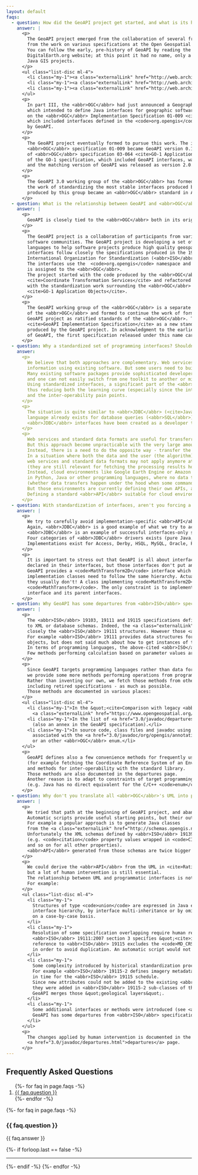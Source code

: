 ```yaml
---
layout: default
faqs:
  - question: How did the GeoAPI project get started, and what is its history?
    answer: |
      <p>
        The GeoAPI project emerged from the collaboration of several free software projects and
        from the work on various specifications at the Open Geospatial Consortium (<abbr>OGC</abbr>).
        You can follow the early, pre-history of GeoAPI by reading the following three posts to the
        DigitalEarth.org website; at this point it had no name, only a goal of bringing together multiple
        Java GIS projects.
      </p>
      <ul class="list-disc ml-4">
        <li class="my-1"><a class="externalLink" href="http://web.archive.org/web/20030509104308/http://digitalearth.org/story/2002/10/10/55046/206">Call for a Geo-Spatial <abbr>API</abbr></a></li>
        <li class="my-1"><a class="externalLink" href="http://web.archive.org/web/20030510220525/http://digitalearth.org/story/2002/12/2/195021/503">Java GeoSpatial <abbr>API</abbr> Part II</a></li>
        <li class="my-1"><a class="externalLink" href="http://web.archive.org/web/20030501122912/http://digitalearth.org/story/2002/12/12/121814/73">Java GeoSpatial <abbr>API</abbr> Part III</a></li>
      </ul>
      <p>
        In part III, the <abbr>OGC</abbr> had just announced a Geographic Objects initiative
        which intended to define Java interfaces for geographic software. This followed earlier work
        on the <abbr>OGC</abbr> Implementation Specification 01-009 <cite>Coordinate Transformation Services</cite>
        which included interfaces defined in the <code>org.opengis</code> namespace ultimately adopted
        by GeoAPI.
      </p>
      <p>
        The GeoAPI project eventually formed to pursue this work. The interfaces defined in the
        <abbr>OGC</abbr> specification 01-009 became GeoAPI version 0.1. GeoAPI 1.0 was released with the draft
        of <abbr>OGC</abbr> specification 03-064 <cite>GO-1 Application Objects</cite>. In May 2005, the final draft
        of the GO-1 specification, which included GeoAPI interfaces, was accepted as an <abbr>OGC</abbr> standard
        and the matching version of GeoAPI was released as version 2.0.
      </p>
      <p>
        The GeoAPI 3.0 working group of the <abbr>OGC</abbr> has formed in January 2009 to formalized and continue
        the work of standardizing the most stable interfaces produced by the GeoAPI project. The GeoAPI specification
        produced by this group became an <abbr>OGC</abbr> standard in April 2011.
      </p>
  - question: What is the relationship between GeoAPI and <abbr>OGC</abbr>?
    answer: |
      <p>
        GeoAPI is closely tied to the <abbr>OGC</abbr> both in its origins and in its ongoing work.
      </p>
      <p>
        The GeoAPI project is a collaboration of participants from various institutions and
        software communities. The GeoAPI project is developing a set of interfaces in programming
        languages to help software projects produce high quality geospatial software. The core
        interfaces follow closely the specifications produced in the 19100 series of the
        International Organization for Standardization (<abbr>ISO</abbr>) and by the <abbr>OGC</abbr>.
        The interfaces use the  <code>org.opengis</code> namespace and copyright to the code
        is assigned to the <abbr>OGC</abbr>.
        The project started with the code produced by the <abbr>OGC</abbr> Implementation Specification 01-009
        <cite>Coordinate Transformation Services</cite> and refactored this code in collaboration
        with the standardization work surrounding the <abbr>OGC</abbr> specification 03-064
        <cite>GO-1 Application Objects</cite>.
      </p>
      <p>
        The GeoAPI working group of the <abbr>OGC</abbr> is a separate effort made up principally of members
        of the <abbr>OGC</abbr> and formed to continue the work of formalizing the interfaces developed by the
        GeoAPI project as ratified standards of the <abbr>OGC</abbr>. The working group decided to start the
        <cite>GeoAPI Implementation Specification</cite> as a new standard focused exclusively on the interfaces
        produced by the GeoAPI project. In acknowledgment to the earlier work and to match the numbering scheme
        of GeoAPI, the first specification released under this name carry the 3.0 version number.
      </p>
  - question: Why a standardized set of programming interfaces? Shouldn't <abbr>OGC</abbr> standards stick to web services only?
    answer:
      <p>
        We believe that both approaches are complementary. Web services are efficient ways to publish geographic
        information using existing software. But some users need to build their own solution, for example a numerical model.
        Many existing software packages provide sophisticated developer toolkits, but each toolkit has its own learning curve,
        and one can not easily switch from one toolkit to another or mix components from different toolkits.
        Using standardized interfaces, a significant part of the <abbr>API</abbr> can stay constant across different toolkits,
        thus reducing both the learning curve (especially since the interfaces are derived from published abstract UML)
        and the inter-operability pain points.
      </p>
      <p>
        The situation is quite similar to <abbr>JDBC</abbr> (<cite>Java DataBase Connectivity</cite>)'s one. The fact that a high-level
        language already exists for database queries (<abbr>SQL</abbr>) doesn't means that low-level programming interfaces are not needed.
        <abbr>JDBC</abbr> interfaces have been created as a developer tools in complement to <abbr>SQL</abbr>, and they proven to be quite useful.
      </p>
      <p>
        Web services and standard data formats are useful for transferring data to the scientist who processes them.
        But this approach become unpracticable with the very large amount of Earth Observation data.
        Instead, there is a need to do the opposite way - transfer the algorithm to the data in a cloud environment.
        In a situation where both the data and the user (the algorithm) are on the cloud,
        web services and standard data formats may not apply anymore at processing time
        (they are still relevant for fetching the processing results however).
        Instead, cloud environments like Google Earth Engine or Amazon Lambdas allow execution of user-defined algorithms
        in Python, Java or other programming languages, where no data transfer happens from user's perspective
        (whether data transfers happen under the hood when some commands are executed is implementation details).
        But those environments are currently defining their own APIs, at the risk of vendor-lockin.
        Defining a standard <abbr>API</abbr> suitable for cloud environments is part of GeoAPI goals.
      </p>
  - question: With standardization of interfaces, aren't you forcing a particular implementation?
    answer: |
      <p>
        We try to carefully avoid implementation-specific <abbr>API</abbr>.
        Again, <abbr>JDBC</abbr> is a good example of what we try to achieve.
        <abbr>JDBC</abbr> is an example of successful interfaces-only specification implemented by many vendors.
        Four categories of <abbr>JDBC</abbr> drivers exists (pure Java, wrappers around native code, etc.).
        Implementations exist for Access, Derby, HSQL, MySQL, Oracle, PostgreSQL and many others.
      </p>
      <p>
        It is important to stress out that GeoAPI is all about interfaces. Concrete classes must implement all methods
        declared in their interfaces, but those interfaces don't put any constraint on the class hierarchy. For example
        GeoAPI provides a <code>MathTransform2D</code> interface which extends <code>MathTransform</code>. In no way do
        implementation classes need to follow the same hierarchy. Actually, in the particular case of <code>MathTransforms</code>,
        they usually don't! A class implementing <code>MathTransform2D</code> doesn't need to extend a class implementing
        <code>MathTransform</code>. The only constraint is to implement all methods declared in the <code>MathTransform2D</code>
        interface and its parent interfaces.
      </p>
  - question: Why GeoAPI has some departures from <abbr>ISO</abbr> specifications? Shouldn't GeoAPI be strictly <abbr>ISO</abbr>-compliant?
    answer: |
      <p>
        The <abbr>ISO</abbr> 19103, 19111 and 19115 specifications define mostly <cite>data structures</cite> convertible
        to XML or database schemas. Indeed, the <a class="externalLink" href="http://www.epsg.org">EPSG</a> database schema follows
        closely the <abbr>ISO</abbr> 19111 structures. However those <abbr>ISO</abbr> specifications define few operations.
        For example <abbr>ISO</abbr> 19111 provides data structures for describing accurately <cite>Coordinate Reference System</cite>
        objects, but does not said much about how to get instances of them (except from a geodetic dataset).
        In terms of programming languages, the above-cited <abbr>ISO</abbr> specifications define mostly no-argument getter methods.
        Few methods performing calculation based on parameter values are specified.
      </p>
      <p>
        Since GeoAPI targets programming languages rather than data formats,
        we provide some more methods performing operations from programmatic parameters.
        Rather than inventing our own, we fetch those methods from other <abbr>OGC</abbr> specifications -
        including retired specifications - as much as possible.
        Those methods are documented in various places:
      </p>
      <ul class="list-disc ml-4">
        <li class="my-1">In the &quot;<cite>Comparison with legacy <abbr>OGC</abbr> specifications</cite>&quot; annex in the
          <a class="externalLink" href="https://www.opengeospatial.org/standards/geoapi">GeoAPI specification</a>.</li>
        <li class="my-1">In the list of <a href="3.0/javadoc/departures.html">departures from the <abbr>ISO</abbr>/<abbr>OGC</abbr> specifications</a>
          (also an annex in the GeoAPI specification).</li>
        <li class="my-1">In source code, class files and javadoc using the <a href="3.0/javadoc/org/opengis/annotation/UML.html">UML annotation</a>
          associated with the <a href="3.0/javadoc/org/opengis/annotation/Specification.html#OGC_01009"><abbr>OGC</abbr> 01-009 specification enum</a>
          or an other <abbr>OGC</abbr> enum.</li>
      </ul>
      <p>
        GeoAPI defines also a few convenience methods for frequently used operations
        (for example fetching the Coordinate Reference System of an Envelope)
        and methods for inter-operability with the standard library.
        Those methods are also documented in the departures page.
        Another reason is to adapt to constraints of target programming language
        (e.g. Java has no direct equivalent for the C/C++ <code>enum</code> construct).
      </p>
  - question: Why don't you translate all <abbr>OGC</abbr>'s UML into programmatic interfaces using some automatic script?
    answer: |
      <p>
        We tried that path at the beginning of GeoAPI project, and abandoned it.
        Automatic scripts provide useful starting points, but their output do not alway match the expectations of developers.
        For example a popular approach is to generate Java classes
        from the <a class="externalLink" href="http://schemas.opengis.net">XML schemas</a> using JAXB-related technologies.
        Unfortunately the XML schemas defined by <abbr>ISO</abbr> 19139 are quite unusual, introducing a lot of redundant elements
        (e.g. <code>citation</code> property values wrapped in <code>CI_Citation</code> XML elements,
        and so on for all other properties).
        <abbr>API</abbr> generated from those schemas are twice bigger than the conceptual model.
      </p>
      <p>
        We could derive the <abbr>API</abbr> from the UML in <cite>Rational Rose</cite> format instead than the XML schemas,
        but a lot of human intervention is still essential.
        The relationship between UML and programmatic interfaces is not always straightforward.
        For example:
      </p>
      <ul class="list-disc ml-4">
        <li class="my-1">
          Structures of type <code>union</code> are expressed in Java either by rearranging the
          interface hierarchy, by interface multi-inheritance or by omitting the data structure,
          on a case-by-case basis.
        </li>
        <li class="my-1">
          Resolution of some specification overlapping require human reading. For example
          <abbr>ISO</abbr> 19111:2007 section 3 specifies &quot;<cite>in this international standard, normative
          reference to <abbr>ISO</abbr> 19115 excludes the <code>MD_CRS</code> class and its components classes</cite>&quot;
          in order to avoid duplication. An automatic script would not have done this exclusion.
        </li>
        <li class="my-1">
          Some complexity introduced by historical standardization processes can be avoided.
          For example <abbr>ISO</abbr> 19115-2 defines imagery metadata which were not ready
          in time for the <abbr>ISO</abbr> 19115 schedule.
          Since new attributes could not be added to the existing <abbr>ISO</abbr> 19115 classes,
          they were added in <abbr>ISO</abbr> 19115-2 sub-classes of the same name (e.g. <code>MI_Band extends MD_Band</code>).
          GeoAPI merges those &quot;geological layers&quot;.
        </li>
        <li class="my-1">
          Some additional interfaces or methods were introduced (see <a href="#departures">Why
          GeoAPI has some departures from <abbr>ISO</abbr> specifications?</a>).
        </li>
      </ul>
      <p>
        The changes applied by human intervention is documented in the
        <a href="3.0/javadoc/departures.html">departures</a> page.
      </p>
---
```


<div class="font-sans">
  <h2 id="top" class="text-2xl font-bold">Frequently Asked Questions</h2>
</div>

<!-- questions -->
<ol class="mt-4 mb-8 ml-4 list-decimal">
{%- for faq in page.faqs -%}
<li class="my-1"><a href="#question-{{ forloop.index }}">{{ faq.question }}</a></li>
{%- endfor -%}
</ol>

<!-- answers -->
{%- for faq in page.faqs -%}
<div class="font-sans">
  <h3 id="question-{{ forloop.index }}" class="text-1xl font-bold">{{ faq.question }}</h3>
</div>

<div class="my-2">
{{ faq.answer }}
</div>

{%- if forloop.last == false -%}
<hr class="mb-4" />
{%- endif -%}
{%- endfor -%}
